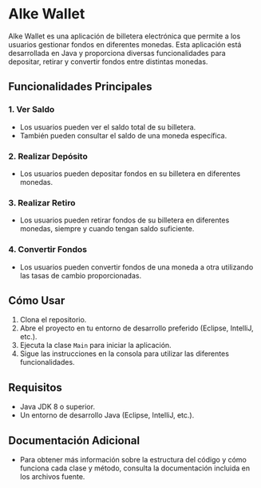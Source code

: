 # Alke Wallet

Alke Wallet es una aplicación de billetera electrónica que permite a los usuarios gestionar fondos en diferentes monedas. Esta aplicación está desarrollada en Java y proporciona diversas funcionalidades para depositar, retirar y convertir fondos entre distintas monedas.

## Funcionalidades Principales

### 1. Ver Saldo
- Los usuarios pueden ver el saldo total de su billetera.
- También pueden consultar el saldo de una moneda específica.

### 2. Realizar Depósito
- Los usuarios pueden depositar fondos en su billetera en diferentes monedas.

### 3. Realizar Retiro
- Los usuarios pueden retirar fondos de su billetera en diferentes monedas, siempre y cuando tengan saldo suficiente.

### 4. Convertir Fondos
- Los usuarios pueden convertir fondos de una moneda a otra utilizando las tasas de cambio proporcionadas.

## Cómo Usar

1. Clona el repositorio.
2. Abre el proyecto en tu entorno de desarrollo preferido (Eclipse, IntelliJ, etc.).
3. Ejecuta la clase `Main` para iniciar la aplicación.
4. Sigue las instrucciones en la consola para utilizar las diferentes funcionalidades.

## Requisitos

- Java JDK 8 o superior.
- Un entorno de desarrollo Java (Eclipse, IntelliJ, etc.).

## Documentación Adicional

- Para obtener más información sobre la estructura del código y cómo funciona cada clase y método, consulta la documentación incluida en los archivos fuente.

